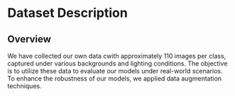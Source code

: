 # Dataset Description

## Overview
We have collected our own data cwith approximately 110 images per class, captured under various backgrounds and lighting conditions. The objective is to utilize these data to evaluate our models under real-world scenarios. To enhance the robustness of our models, we applied data augmentation techniques.

